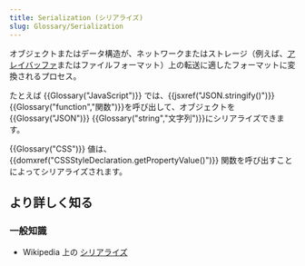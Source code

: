 ```yaml
---
title: Serialization (シリアライズ)
slug: Glossary/Serialization
---
```


オブジェクトまたはデータ構造が、ネットワークまたはストレージ（例えば、[アレイバッファ](/ja/docs/Web/JavaScript/Reference/Global_Objects/ArrayBuffer)またはファイルフォーマット）上の転送に適したフォーマットに変換されるプロセス。

たとえば {{Glossary("JavaScript")}} では、{{jsxref("JSON.stringify()")}} {{Glossary("function","関数")}}を呼び出して、オブジェクトを {{Glossary("JSON")}} {{Glossary("string","文字列")}}にシリアライズできます。

{{Glossary("CSS")}} 値は、{{domxref("CSSStyleDeclaration.getPropertyValue()")}} 関数を呼び出すことによってシリアライズされます。

## より詳しく知る

### 一般知識

- Wikipedia 上の [シリアライズ](https://ja.wikipedia.org/wiki/シリアライズ)
